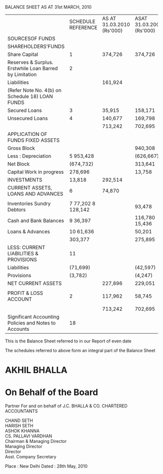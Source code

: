 BALANCE SHEET AS AT 31st MARCH, 2010   

<table><tr><td></td><td>SCHEDULE REFERENCE</td><td>AS AT 31.03.2010 (Rs&#x27;000)</td><td>ASAT 31.03.2009 (Rs&#x27;000)</td></tr><tr><td>SOURCESOF FUNDS</td><td></td><td></td><td></td></tr><tr><td>SHAREHOLDERS&#x27;FUNDS</td><td></td><td></td><td></td></tr><tr><td>Share Capital</td><td>1</td><td>374,726</td><td>374,726</td></tr><tr><td>Reserves &amp; Surplus. Erstwhile Loan Barred by Limitation</td><td>2</td><td></td><td></td></tr><tr><td>Liabilities</td><td></td><td>161,924</td><td></td></tr><tr><td>(Refer Note No. 4(b) on Schedule 18) LOAN FUNDS</td><td></td><td></td><td></td></tr><tr><td>Secured Loans</td><td>3</td><td>35,915</td><td>158,171</td></tr><tr><td>Unsecured Loans</td><td>4</td><td>140,677</td><td>169,798</td></tr><tr><td></td><td></td><td>713,242</td><td>702,695</td></tr><tr><td>APPLICATION OF FUNDS FIXED ASSETS</td><td></td><td></td><td></td></tr><tr><td>Gross Block</td><td></td><td></td><td>940,308</td></tr><tr><td>Less : Depreciation</td><td>5 953,428</td><td></td><td>(626,667)</td></tr><tr><td>Net Block</td><td>(674,732)</td><td></td><td>313,641</td></tr><tr><td>Capital Work in progress</td><td>278,696</td><td></td><td>13,758</td></tr><tr><td>INVESTMENTS</td><td>13,818</td><td>292,514</td><td></td></tr><tr><td>CURRENT ASSETS, LOANS AND ADVANCES</td><td>6</td><td>74,870</td><td></td></tr><tr><td></td><td></td><td></td><td></td></tr><tr><td>Inventories Sundry Debtors</td><td>7 77,202 8 128,142</td><td></td><td>93,478</td></tr><tr><td>Cash and Bank Balances</td><td>9 36,397</td><td></td><td>116,780 15,436</td></tr><tr><td>Loans &amp; Advances</td><td>10 61,636</td><td></td><td>50,201</td></tr><tr><td></td><td>303,377</td><td></td><td>275,895</td></tr><tr><td>LESS: CURRENT LIABILITIES &amp; PROVISIONS</td><td>11</td><td></td><td></td></tr><tr><td>Liabilities</td><td>(71,699)</td><td></td><td>(42,597)</td></tr><tr><td>Provisions</td><td>(3,782)</td><td></td><td>(4,247)</td></tr><tr><td>NET CURRENT ASSETS</td><td></td><td>227,896</td><td>229,051</td></tr><tr><td></td><td></td><td></td><td></td></tr><tr><td>PROFIT &amp; LOSS ACCOUNT</td><td>2</td><td>117,962</td><td>58,745</td></tr><tr><td></td><td></td><td></td><td></td></tr><tr><td></td><td></td><td>713,242</td><td>702,695</td></tr><tr><td>Significant Accounting Policies and Notes to Accounts</td><td>18</td><td></td><td></td></tr></table>

This is the Balance Sheet referred to in our Report of even date

The schedules referred to above form an integral part of the Balance Sheet

# AKHIL BHALLA

# On Behalf of the Board

Partner For and on behalf of J.C. BHALLA & CO. CHARTERED ACCOUNTANTS

CHAND SETH   
HARISH SETH   
ASHOK KHANNA   
CS. PALLAVI VARDHAN   
Chairman & Managing Director   
Managing Director   
Director   
Asst. Company Secretary

Place : New Delhi Dated : 28th May, 2010